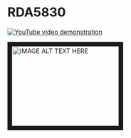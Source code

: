 # RDA5830

[![YouTube video demonstration](https://img.youtube.com/vi/https://www.youtube.com/watch?v=4nmDVcWsHdc/0.jpg)](https://www.youtube.com/watch?v=4nmDVcWsHdc)

<a href="https://www.youtube.com/watch?v=4nmDVcWsHdc
" target="_blank"><img src="http://img.youtube.com/vi/https://www.youtube.com/watch?v=4nmDVcWsHdc/0.jpg" 
alt="IMAGE ALT TEXT HERE" width="240" height="180" border="10" /></a>


